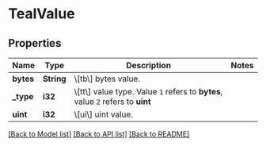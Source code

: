 # TealValue

## Properties

Name | Type | Description | Notes
------------ | ------------- | ------------- | -------------
**bytes** | **String** | \\[tb\\] bytes value. | 
**_type** | **i32** | \\[tt\\] value type. Value `1` refers to **bytes**, value `2` refers to **uint** | 
**uint** | **i32** | \\[ui\\] uint value. | 

[[Back to Model list]](../README.md#documentation-for-models) [[Back to API list]](../README.md#documentation-for-api-endpoints) [[Back to README]](../README.md)


